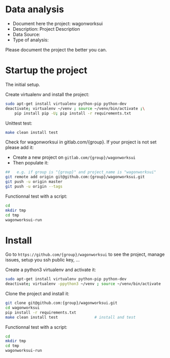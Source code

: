 # Data analysis
- Document here the project: wagonworksui
- Description: Project Description
- Data Source:
- Type of analysis:

Please document the project the better you can.

# Startup the project

The initial setup.

Create virtualenv and install the project:
```bash
sudo apt-get install virtualenv python-pip python-dev
deactivate; virtualenv ~/venv ; source ~/venv/bin/activate ;\
    pip install pip -U; pip install -r requirements.txt
```

Unittest test:
```bash
make clean install test
```

Check for wagonworksui in gitlab.com/{group}.
If your project is not set please add it:

- Create a new project on `gitlab.com/{group}/wagonworksui`
- Then populate it:

```bash
##   e.g. if group is "{group}" and project_name is "wagonworksui"
git remote add origin git@github.com:{group}/wagonworksui.git
git push -u origin master
git push -u origin --tags
```

Functionnal test with a script:

```bash
cd
mkdir tmp
cd tmp
wagonworksui-run
```

# Install

Go to `https://github.com/{group}/wagonworksui` to see the project, manage issues,
setup you ssh public key, ...

Create a python3 virtualenv and activate it:

```bash
sudo apt-get install virtualenv python-pip python-dev
deactivate; virtualenv -ppython3 ~/venv ; source ~/venv/bin/activate
```

Clone the project and install it:

```bash
git clone git@github.com:{group}/wagonworksui.git
cd wagonworksui
pip install -r requirements.txt
make clean install test                # install and test
```
Functionnal test with a script:

```bash
cd
mkdir tmp
cd tmp
wagonworksui-run
```
